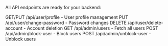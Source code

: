 All API endpoints are ready for your backend:

GET/PUT /api/user/profile - User profile management
PUT /api/user/change-password - Password changes
DELETE /api/user/delete-account - Account deletion
GET /api/admin/users - Fetch all users
POST /api/admin/block-user - Block users
POST /api/admin/unblock-user - Unblock users
